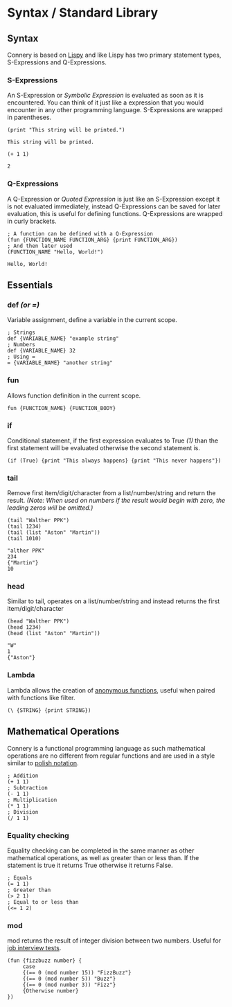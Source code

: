 # Syntax / Standard Library

## Syntax
Connery is based on [Lispy](http://www.buildyourownlisp.com/) and like Lispy has two primary statement types, S-Expressions and Q-Expressions.

### S-Expressions
An S-Expression or _Symbolic Expression_ is evaluated as soon as it is encountered. You can think of it just like a expression that you would encounter in any other programming language. S-Expressions are wrapped in parentheses.
```
(print "This string will be printed.")
```
```
This string will be printed.
```
```
(+ 1 1)
```
```
2
```

### Q-Expressions
A Q-Expression or _Quoted Expression_ is just like an S-Expression except it is not evaluated immediately, instead Q-Expressions can be saved for later evaluation, this is useful for defining functions. Q-Expressions are wrapped in curly brackets.

```
; A function can be defined with a Q-Expression
(fun {FUNCTION_NAME FUNCTION_ARG} {print FUNCTION_ARG})
; And then later used
(FUNCTION_NAME "Hello, World!")
```
```
Hello, World!
```

## Essentials

### def _(or =)_
Variable assignment, define a variable in the current scope.
```
; Strings
def {VARIABLE_NAME} "example string"
; Numbers
def {VARIABLE_NAME} 32
; Using =
= {VARIABLE_NAME} "another string"
```

### fun
Allows function definition in the current scope.
```
fun {FUNCTION_NAME} {FUNCTION_BODY}
```
### if
Conditional statement, if the first expression evaluates to True _(1)_ than the first statement will be evaluated otherwise the second statement is.
```
(if (True) {print "This always happens} {print "This never happens"})
```

### tail
Remove first item/digit/character from a list/number/string and return the result. _(Note: When used on numbers if the result would begin with zero, the leading zeros will be omitted.)_
```
(tail "Walther PPK")
(tail 1234)
(tail (list "Aston" "Martin"))
(tail 1010)
```
```
"alther PPK"
234
{"Martin"}
10
```

### head
Similar to tail, operates on a list/number/string and instead returns the first item/digit/character
```
(head "Walther PPK")
(head 1234)
(head (list "Aston" "Martin"))
```
```
"W"
1
{"Aston"}
```

### Lambda
Lambda allows the creation of [anonymous functions](https://en.wikipedia.org/wiki/Anonymous_function), useful when paired with functions like filter.
```
(\ {STRING} {print STRING})
```

## Mathematical Operations

Connery is a functional programming language as such mathematical operations are no different from regular functions and are used in a style similar to [polish notation](https://en.wikipedia.org/wiki/Polish_notation). 

```
; Addition
(+ 1 1)
; Subtraction
(- 1 1)
; Multiplication
(* 1 1)
; Division
(/ 1 1)
```

### Equality checking

Equality checking can be completed in the same manner as other mathematical operations, as well as greater than or less than. If the statement is true it returns True otherwise it returns False.
```
; Equals
(= 1 1)
; Greater than
(> 2 1)
; Equal to or less than
(<= 1 2)
```

### mod
mod returns the result of integer division between two numbers. Useful for [job interview tests](https://en.wikipedia.org/wiki/Fizz_buzz).
```
(fun {fizzbuzz number} {
     case
     {(== 0 (mod number 15)) "FizzBuzz"}
     {(== 0 (mod number 5)) "Buzz"}
     {(== 0 (mod number 3)) "Fizz"}
     {Otherwise number}
})
```


